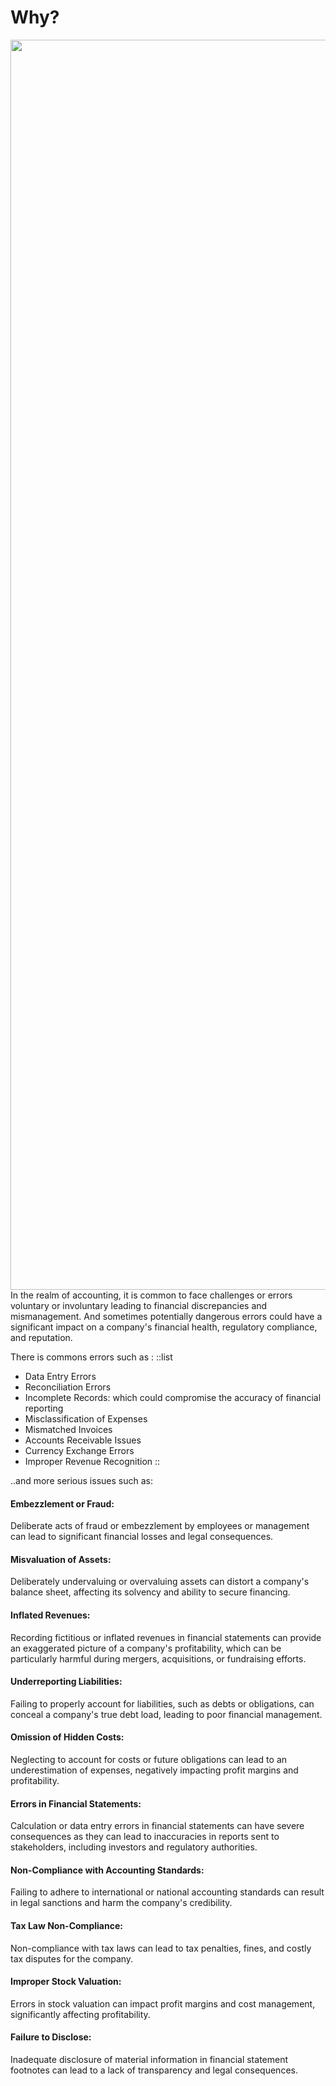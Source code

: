 # Why? 
<div>
        <img width="2000" src="/img/BigLand.png"/>
    </div>
In the realm of accounting, it is common to face challenges or errors voluntary or involuntary leading to financial discrepancies and mismanagement. And sometimes potentially dangerous errors could have a significant impact on a company's financial health, regulatory compliance, and reputation.

There is commons errors such as :
 ::list 
- Data Entry Errors
- Reconciliation Errors
- Incomplete Records: which could compromise the accuracy of financial reporting
- Misclassification of Expenses
- Mismatched Invoices
- Accounts Receivable Issues
- Currency Exchange Errors
- Improper Revenue Recognition
::

..and more serious issues such as: 

#### Embezzlement or Fraud: 
Deliberate acts of fraud or embezzlement by employees or management can lead to significant financial losses and legal consequences.

#### Misvaluation of Assets: 
Deliberately undervaluing or overvaluing assets can distort a company's balance sheet, affecting its solvency and ability to secure financing.

#### Inflated Revenues: 
Recording fictitious or inflated revenues in financial statements can provide an exaggerated picture of a company's profitability, which can be particularly harmful during mergers, acquisitions, or fundraising efforts.

#### Underreporting Liabilities: 
Failing to properly account for liabilities, such as debts or obligations, can conceal a company's true debt load, leading to poor financial management.

#### Omission of Hidden Costs: 
Neglecting to account for costs or future obligations can lead to an underestimation of expenses, negatively impacting profit margins and profitability.

#### Errors in Financial Statements: 
Calculation or data entry errors in financial statements can have severe consequences as they can lead to inaccuracies in reports sent to stakeholders, including investors and regulatory authorities.

#### Non-Compliance with Accounting Standards: 
Failing to adhere to international or national accounting standards can result in legal sanctions and harm the company's credibility.

#### Tax Law Non-Compliance: 
Non-compliance with tax laws can lead to tax penalties, fines, and costly tax disputes for the company.

#### Improper Stock Valuation: 
Errors in stock valuation can impact profit margins and cost management, significantly affecting profitability.

#### Failure to Disclose: 
Inadequate disclosure of material information in financial statement footnotes can lead to a lack of transparency and legal consequences.


